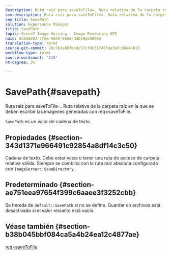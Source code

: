 ```yaml
---
description: Ruta raíz para saveToFile=. Ruta relativa de la carpeta raíz en la que se deben escribir las imágenes generadas con req=saveToFile.
seo-description: Ruta raíz para saveToFile=. Ruta relativa de la carpeta raíz en la que se deben escribir las imágenes generadas con req=saveToFile.
seo-title: SavePath
solution: Experience Manager
title: SavePath
topic: Scene7 Image Serving - Image Rendering API
uuid: 02b88e83-7fee-40d4-95ea-daba9a608e8e
translation-type: tm+mt
source-git-commit: 7bc7b3a86fbcdc57cfdc31745fae3afc06e44b15
workflow-type: tm+mt
source-wordcount: '110'
ht-degree: 3%

---
```



# SavePath{#savepath}

Ruta raíz para saveToFile=. Ruta relativa de la carpeta raíz en la que se deben escribir las imágenes generadas con req=saveToFile.

`SavePath` es un valor de cadena de texto.

## Propiedades {#section-343d1371e966491c92854a8df14c3c50}

Cadena de texto. Debe estar vacía o tener una ruta de acceso de carpeta relativa válida. Siempre se combina con la ruta raíz absoluta configurada con `ImageServer::SaveDirectory`.

## Predeterminado {#section-ae751eea97654f399c6aaee3f3252cbb}

Se hereda de `default::SavePath` si no se define. Guardar en archivos está desactivado si el valor resuelto está vacío.

## Véase también {#section-b38b045bbf084ca5a4b24ea12c4877ae}

[req=saveToFile](../../../../../is-api/http-ref/image-serving-api-ref/c-http-protocol-reference/c-command-reference/r-req/r-req.md#reference-907cdb4a97034db7ad94695f25552e76)
